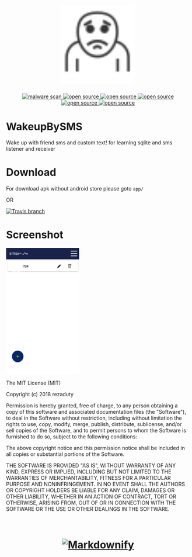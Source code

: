 <h1 align="center">
  <br>
  <a href="http://rezaduty.blog.ir/"><img src="https://raw.githubusercontent.com/rezaduty/WakeupBySMS/master/wakeup.png" alt="Markdownify" width="200"></a>

</h1>


<p align="center">
	<a href="https://apkscan.nviso.be/report/show/338372b751652daade53d5d8692f1764">
        	<img src="https://img.shields.io/badge/malware%20scan%20result-clean-brightgreen.svg" alt="malware scan">
	</a>
	<a href="https://github.com/ellerbrock/open-source-badge/">
		<img src="https://badges.frapsoft.com/os/v3/open-source.svg?v=102" alt="open source">
	</a>
	<a href="https://github.com/rezaduty/WakeupBySMS/raw/master/app/sms_bidarsho.apk">
		<img src="https://img.shields.io/travis/rust-lang/rust/master.svg" alt="open source">
	</a>
	<a href="#">
		<img src="https://img.shields.io/chrome-web-store/price/nimelepbpejjlbmoobocpfnjhihnpked.svg?style=plastic" alt="open source">
	</a>
	<a href="#">
		<img src="https://img.shields.io/badge/size-5.8%20MB-brightgreen.svg" alt="open source">
	</a>
	<a href="https://saythanks.io/to/rezaduty">
		<img src="https://img.shields.io/badge/Say%20Thanks-!-1EAEDB.svg" alt="open source">
	</a>
</p>


# WakeupBySMS
Wake up with friend sms and custom text!
for learning sqlite and sms listener and receiver

# Download

For download apk without android store please goto ``app/`` 

OR 

[![Travis branch](https://img.shields.io/travis/rust-lang/rust/master.svg)](https://github.com/rezaduty/WakeupBySMS/raw/master/app/sms_bidarsho.apk)

# Screenshot

<a href="http://rezaduty.blog.ir/"><img src="https://raw.githubusercontent.com/rezaduty/WakeupBySMS/master/wakeupsms.png" alt="Markdownify" width="200"></a>


The MIT License (MIT)

Copyright (c) 2018 rezaduty

Permission is hereby granted, free of charge, to any person obtaining a copy of this software and associated documentation files (the "Software"), to deal in the Software without restriction, including without limitation the rights to use, copy, modify, merge, publish, distribute, sublicense, and/or sell copies of the Software, and to permit persons to whom the Software is furnished to do so, subject to the following conditions:

The above copyright notice and this permission notice shall be included in all copies or substantial portions of the Software.

THE SOFTWARE IS PROVIDED "AS IS", WITHOUT WARRANTY OF ANY KIND, EXPRESS OR IMPLIED, INCLUDING BUT NOT LIMITED TO THE WARRANTIES OF MERCHANTABILITY, FITNESS FOR A PARTICULAR PURPOSE AND NONINFRINGEMENT. IN NO EVENT SHALL THE AUTHORS OR COPYRIGHT HOLDERS BE LIABLE FOR ANY CLAIM, DAMAGES OR OTHER LIABILITY, WHETHER IN AN ACTION OF CONTRACT, TORT OR OTHERWISE, ARISING FROM, OUT OF OR IN CONNECTION WITH THE SOFTWARE OR THE USE OR OTHER DEALINGS IN THE SOFTWARE.

<h1 align="center">
  <br>
  <a href="http://your-application.ir/"><img src="https://raw.githubusercontent.com/rezaduty/Tahririye_man/master/rezaduty.png" alt="Markdownify" width="200"></a>

</h1>

